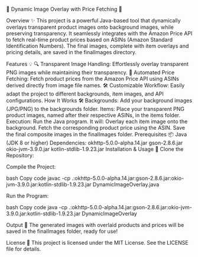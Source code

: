 🌟 Dynamic Image Overlay with Price Fetching 🚀

Overview ✨
This project is a powerful Java-based tool that dynamically overlays transparent product images onto background images, while preserving transparency. It seamlessly integrates with the Amazon Price API to fetch real-time product prices based on ASINs (Amazon Standard Identification Numbers). The final images, complete with item overlays and pricing details, are saved in the finalImages directory.

Features 💡
🔍 Transparent Image Handling: Effortlessly overlay transparent PNG images while maintaining their transparency.
💸 Automated Price Fetching: Fetch product prices from the Amazon Price API using ASINs derived directly from image file names.
🛠️ Customizable Workflow: Easily adapt the project to different backgrounds, item images, and API configurations.
How It Works 🛠️
Backgrounds: Add your background images (JPG/PNG) to the backgrounds folder.
Items: Place your transparent PNG product images, named after their respective ASINs, in the items folder.
Execution: Run the Java program. It will:
Overlay each item image onto the background.
Fetch the corresponding product price using the ASIN.
Save the final composite images in the finalImages folder.
Prerequisites 📦
Java (JDK 8 or higher)
Dependencies:
okhttp-5.0.0-alpha.14.jar
gson-2.8.6.jar
okio-jvm-3.9.0.jar
kotlin-stdlib-1.9.23.jar
Installation & Usage 🚀
Clone the Repository:


Compile the Project:

bash
Copy code
javac -cp .:okhttp-5.0.0-alpha.14.jar:gson-2.8.6.jar:okio-jvm-3.9.0.jar:kotlin-stdlib-1.9.23.jar DynamicImageOverlay.java

Run the Program:

bash
Copy code
java -cp .:okhttp-5.0.0-alpha.14.jar:gson-2.8.6.jar:okio-jvm-3.9.0.jar:kotlin-stdlib-1.9.23.jar DynamicImageOverlay

Output 🎨
The generated images with overlaid products and prices will be saved in the finalImages folder, ready for use!

License 📄
This project is licensed under the MIT License. See the LICENSE file for details.
